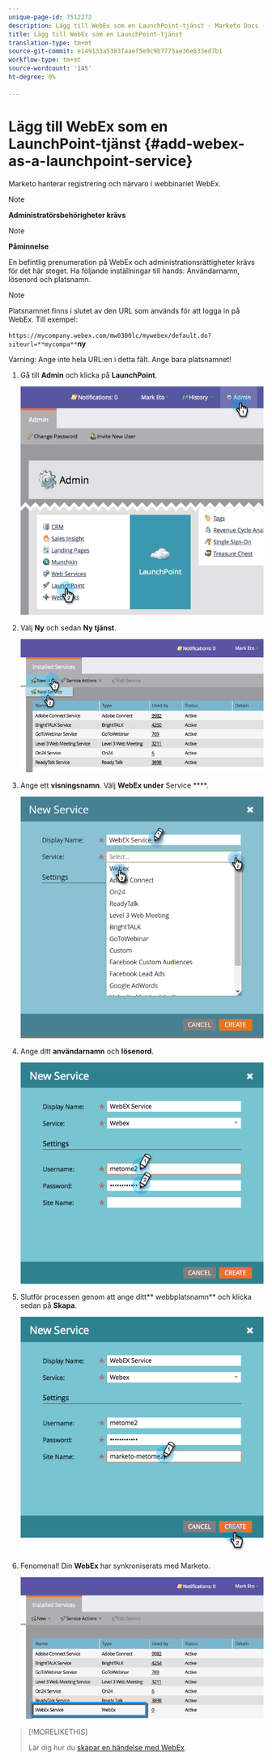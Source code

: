 ```yaml
---
unique-page-id: 7512272
description: Lägg till WebEx som en LaunchPoint-tjänst - Marketo Docs - Produktdokumentation
title: Lägg till WebEx som en LaunchPoint-tjänst
translation-type: tm+mt
source-git-commit: e149133a5383faaef5e9c9b7775ae36e633ed7b1
workflow-type: tm+mt
source-wordcount: '145'
ht-degree: 0%

---
```



# Lägg till WebEx som en LaunchPoint-tjänst {#add-webex-as-a-launchpoint-service}

Marketo hanterar registrering och närvaro i webbinariet WebEx.

>[!NOTE]
>
>**Administratörsbehörigheter krävs**

>[!NOTE]
>
>**Påminnelse**
>
>En befintlig prenumeration på WebEx och administrationsrättigheter krävs för det här steget. Ha följande inställningar till hands: Användarnamn, lösenord och platsnamn.

>[!NOTE]
>
>Platsnamnet finns i slutet av den URL som används för att logga in på WebEx. Till exempel:
>
>`https://mycompany.webex.com/mw0300lc/mywebex/default.do?siteurl=**mycompa**`**ny**
>
>Varning: Ange inte hela URL:en i detta fält. Ange bara platsnamnet!

1. Gå till **Admin** och klicka på **LaunchPoint**.

   ![](assets/image2015-4-23-11-3a20-3a43.png)

1. Välj **Ny** och sedan **Ny tjänst**.

   ![](assets/webex-new-service.png)

1. Ange ett **visningsnamn**. Välj **WebEx under** Service ****.

   ![](assets/new-service-webex.png)

1. Ange ditt **användarnamn** och **lösenord**.

   ![](assets/image2015-4-24-18-3a56-3a56.png)

1. Slutför processen genom att ange ditt** webbplatsnamn** och klicka sedan på **Skapa**.

   ![](assets/image2015-4-24-18-3a58-3a43.png)

1. Fenomenal! Din **WebEx** har synkroniserats med Marketo.

   ![](assets/webex.png)

>[!MORELIKETHIS]
>
>Lär dig hur du [skapar en händelse med WebEx](../../../product-docs/demand-generation/events/create-an-event/create-an-event-with-webex.md).

